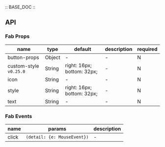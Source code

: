 :: BASE_DOC ::

## API
### Fab Props

name | type | default | description | required
-- | -- | -- | -- | --
button-props | Object | - | \- | N
custom-style `v0.25.0` | String | right: 16px; bottom: 32px; | \- | N
icon | String | - | \- | N
style | String | right: 16px; bottom: 32px; | \- | N
text | String | - | \- | N

### Fab Events

name | params | description
-- | -- | --
click | `(detail: {e: MouseEvent})` | \-
